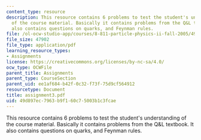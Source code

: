 ```yaml
---
content_type: resource
description: This resource contains 6 problems to test the student's understanding
  of the course material. Basically it contains problems from the Q&L textbook. It
  also contains questions on quarks, and Feynman rules.
file: /ol-ocw-studio-app/courses/8-811-particle-physics-ii-fall-2005/49d897ec7963b9f160c75003b1c3fcae_assignment3.pdf
file_size: 47902
file_type: application/pdf
learning_resource_types:
- Assignments
license: https://creativecommons.org/licenses/by-nc-sa/4.0/
ocw_type: OCWFile
parent_title: Assignments
parent_type: CourseSection
parent_uid: ee1af684-b42f-0c32-f73f-75d9cf564912
resourcetype: Document
title: assignment3.pdf
uid: 49d897ec-7963-b9f1-60c7-5003b1c3fcae
---
```

This resource contains 6 problems to test the student's understanding of the course material. Basically it contains problems from the Q&L textbook. It also contains questions on quarks, and Feynman rules.